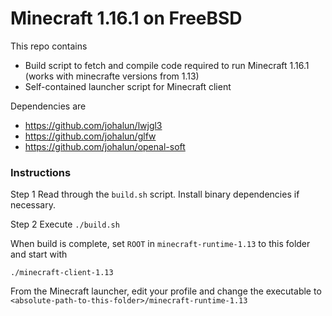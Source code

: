 # Minecraft 1.16.1 on FreeBSD
This repo contains
- Build script to fetch and compile code required to run Minecraft 1.16.1 (works with minecrafte versions from 1.13)
- Self-contained launcher script for Minecraft client


Dependencies are 
- https://github.com/johalun/lwjgl3
- https://github.com/johalun/glfw
- https://github.com/johalun/openal-soft

### Instructions

Step 1
Read through the `build.sh` script. Install binary dependencies if necessary. 


Step 2
Execute `./build.sh`


When build is complete, set `ROOT` in `minecraft-runtime-1.13` to this folder and start with

`./minecraft-client-1.13`

From the Minecraft launcher, edit your profile and change the executable to 
`<absolute-path-to-this-folder>/minecraft-runtime-1.13`

